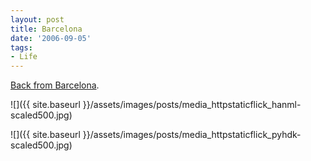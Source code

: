 ```yaml
---
layout: post
title: Barcelona
date: '2006-09-05'
tags:
- Life
---
```


[Back from Barcelona][1].

 ![]({{ site.baseurl }}/assets/images/posts/media_httpstaticflick_hanml-scaled500.jpg)

 ![]({{ site.baseurl }}/assets/images/posts/media_httpstaticflick_pyhdk-scaled500.jpg)

[1]: http://www.flickr.com/photos/duncanmac-vicar/sets/72157594267852629/

